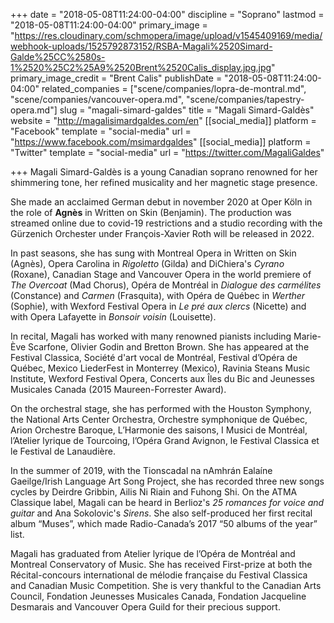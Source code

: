 +++
date = "2018-05-08T11:24:00-04:00"
discipline = "Soprano"
lastmod = "2018-05-08T11:24:00-04:00"
primary_image = "https://res.cloudinary.com/schmopera/image/upload/v1545409169/media/webhook-uploads/1525792873152/RSBA-Magali%2520Simard-Galde%25CC%2580s-1%2520%25C2%25A9%2520Brent%2520Calis_display.jpg.jpg"
primary_image_credit = "Brent Calis"
publishDate = "2018-05-08T11:24:00-04:00"
related_companies = ["scene/companies/lopra-de-montral.md", "scene/companies/vancouver-opera.md", "scene/companies/tapestry-opera.md"]
slug = "magali-simard-galdes"
title = "Magali Simard-Galdès"
website = "http://magalisimardgaldes.com/en"
[[social_media]]
platform = "Facebook"
template = "social-media"
url = "https://www.facebook.com/msimardgaldes"
[[social_media]]
platform = "Twitter"
template = "social-media"
url = "https://twitter.com/MagaliGaldes"

+++
Magali Simard-Galdès is a young Canadian soprano renowned for her shimmering tone, her refined musicality and her magnetic stage presence.

She made an acclaimed German debut in november 2020 at Oper Köln in the role of **Agnès** in Written on Skin (Benjamin). The production was streamed online due to covid-19 restrictions and a studio recording with the Gürzenich Orchester under François-Xavier Roth will be released in 2022.

In past seasons, she has sung with Montreal Opera in Written on Skin (Agnès), Opera Carolina in _Rigoletto_ (Gilda) and DiChiera's _Cyrano_ (Roxane), Canadian Stage and Vancouver Opera in the world premiere of _The Overcoat_ (Mad Chorus), Opéra de Montréal in _Dialogue des carmélites_ (Constance) and _Carmen_ (Frasquita), with Opéra de Québec in _Werther_ (Sophie), with Wexford Festival Opera in _Le pré aux clercs_ (Nicette) and with Opera Lafayette in _Bonsoir voisin_ (Louisette).

In recital, Magali has worked with many renowned pianists including Marie-Ève Scarfone, Olivier Godin and Bretton Brown. She has appeared at the Festival Classica, Société d'art vocal de Montréal, Festival d’Opéra de Québec, Mexico LiederFest in Monterrey (Mexico), Ravinia Steans Music Institute, Wexford Festival Opera, Concerts aux Îles du Bic and Jeunesses Musicales Canada (2015 Maureen-Forrester Award).

On the orchestral stage, she has performed with the Houston Symphony, the National Arts Center Orchestra, Orchestre symphonique de Québec, Arion Orchestre Baroque, L’Harmonie des saisons, I Musici de Montréal, l’Atelier lyrique de Tourcoing, l’Opéra Grand Avignon, le Festival Classica et le Festival de Lanaudière.

In the summer of 2019, with the Tionscadal na nAmhrán Ealaíne Gaeilge/Irish Language Art Song Project, she has recorded three new songs cycles by Deirdre Gribbin, Ailis Ni Riain and Fuhong Shi. On the ATMA Classique label, Magali can be heard in Berlioz's _25 romances for voice and guitar_ and Ana Sokolovic's _Sirens_. She also self-produced her first recital album “Muses”, which made Radio-Canada’s 2017 “50 albums of the year” list.

Magali has graduated from Atelier lyrique de l’Opéra de Montréal and Montreal Conservatory of Music. She has received First-prize at both the Récital-concours international de mélodie française du Festival Classica and Canadian Music Competition. She is very thankful to the Canadian Arts Council, Fondation Jeunesses Musicales Canada, Fondation Jacqueline Desmarais and Vancouver Opera Guild for their precious support.